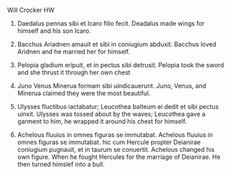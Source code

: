 Will Crocker HW 

1. Daedalus pennas sibi et Icaro filio fecit.
   Deadalus made wings for himself and his son Icaro.

2. Bacchus Ariadnen amauit et sibi in coniugium abduxit.
   Bacchus loved Aridnen and he married her for himself.

3. Pelopia gladium eripuit, et in pectus sibi detrusit.
   Pelopia took the sword and she thrust it through her own chest 

4. Juno Venus Minerua formam sibi uindicauerunt.
   Juno, Venus, and Minerua claimed they were the most beautiful. 

5. Ulysses fluctibus iactabatur; Leucothea balteum ei dedit et sibi pectus uinxit.
   Ulysses was tossed about by the waves; Leucothea gave a garment to him, he wrapped it around his chest for himself. 

6. Achelous fluuius in omnes figuras se immutabat. Achelous fluuius in omnes figuras se immutabat. hic cum Hercule propter Deianirae coniugium pugnauit,  et in taurum se conuertit.
   Achelous changed his own figure. When he fought Hercules for the marriage of Deianirae. He then turned himslef into a bull.
